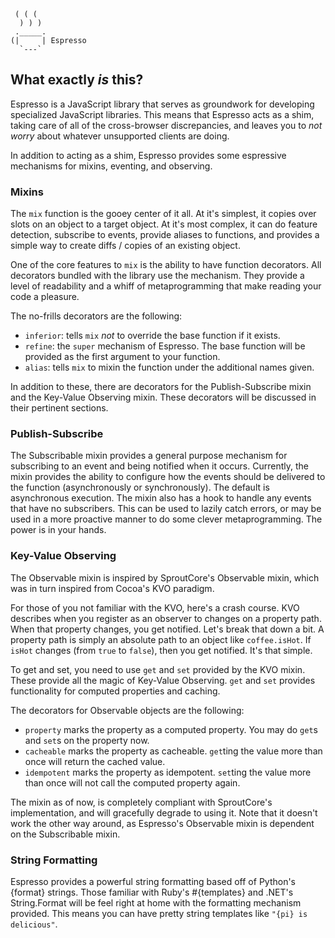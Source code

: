 
     ( ( (
      ) ) )
     ._____.
    (|     | Espresso
      `---`

## What exactly _is_ this?

Espresso is a JavaScript library that serves as groundwork for developing specialized JavaScript libraries. This means that Espresso acts as a shim, taking care of all of the cross-browser discrepancies, and leaves you to *not worry* about whatever unsupported clients are doing.

In addition to acting as a shim, Espresso provides some espressive mechanisms for mixins, eventing, and observing.


### Mixins

The `mix` function is the gooey center of it all. At it's simplest, it copies over slots on an object to a target object. At it's most complex, it can do feature detection, subscribe to events, provide aliases to functions, and provides a simple way to create diffs / copies of an existing object.

One of the core features to `mix` is the ability to have function decorators. All decorators bundled with the library use the mechanism. They provide a level of readability and a whiff of metaprogramming that make reading your code a pleasure.

The no-frills decorators are the following:

 - `inferior`: tells `mix` *not* to override the base function if
    it exists.
 - `refine`: the `super` mechanism of Espresso. The base function
    will be provided as the first argument to your function.
 - `alias`: tells `mix` to mixin the function under the additional
    names given.

In addition to these, there are decorators for the Publish-Subscribe mixin and the Key-Value Observing mixin. These decorators will be discussed in their pertinent sections.


### Publish-Subscribe

The Subscribable mixin provides a general purpose mechanism for subscribing to an event and being notified when it occurs. Currently, the mixin provides the ability to configure how the events should be delivered to the function (asynchronously or synchronously). The default is asynchronous execution. The mixin also has a hook to handle any events that have no subscribers. This can be used to lazily catch errors, or may be used in a more proactive manner to do some clever metaprogramming. The power is in your hands.


### Key-Value Observing

The Observable mixin is inspired by SproutCore's Observable mixin, which was in turn inspired from Cocoa's KVO paradigm.

For those of you not familiar with the KVO, here's a crash course. KVO describes when you register as an observer to changes on a property path. When that property changes, you get notified. Let's break that down a bit. A property path is simply an absolute path to an object like `coffee.isHot`. If `isHot` changes (from `true` to `false`), then you get notified. It's that simple.

To get and set, you need to use `get` and `set` provided by the KVO mixin. These provide all the magic of Key-Value Observing. `get` and `set` provides functionality for computed properties and caching.

The decorators for Observable objects are the following:

 - `property` marks the property as a computed property. You may do
    `get`s and `set`s on the property now.
 - `cacheable` marks the property as cacheable. `get`ting the value
    more than once will return the cached value.
 - `idempotent` marks the property as idempotent. `set`ting the value
    more than once will not call the computed property again.

The mixin as of now, is completely compliant with SproutCore's implementation, and will gracefully degrade to using it. Note that it doesn't work the other way around, as Espresso's Observable mixin is dependent on the Subscribable mixin.


### String Formatting

Espresso provides a powerful string formatting based off of Python's {format} strings. Those familiar with Ruby's #{templates} and .NET's String.Format will be feel right at home with the formatting mechanism provided. This means you can have pretty string templates like `"{pi} is delicious"`.
